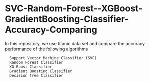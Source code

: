 # SVC-Random-Forest--XGBoost-GradientBoosting-Classifier-Accuracy-Comparing


In this repository, we use titanic data set and compare the accuracy performance of the following algorithms

      Support Vector Machine Classifier (SVC)
      Random Forest Classifier
      XG Boost Classifier
      Gradient Boosting Classifier
      Decision Tree Classifier
